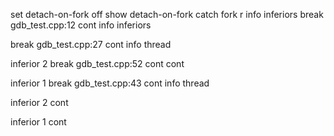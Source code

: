 set detach-on-fork off
show detach-on-fork
catch fork
r
info inferiors
break gdb_test.cpp:12
cont
info inferiors

break gdb_test.cpp:27
cont
info thread

inferior 2
break gdb_test.cpp:52
cont
cont

inferior 1
break gdb_test.cpp:43
cont
info thread

inferior 2
cont

inferior 1
cont
